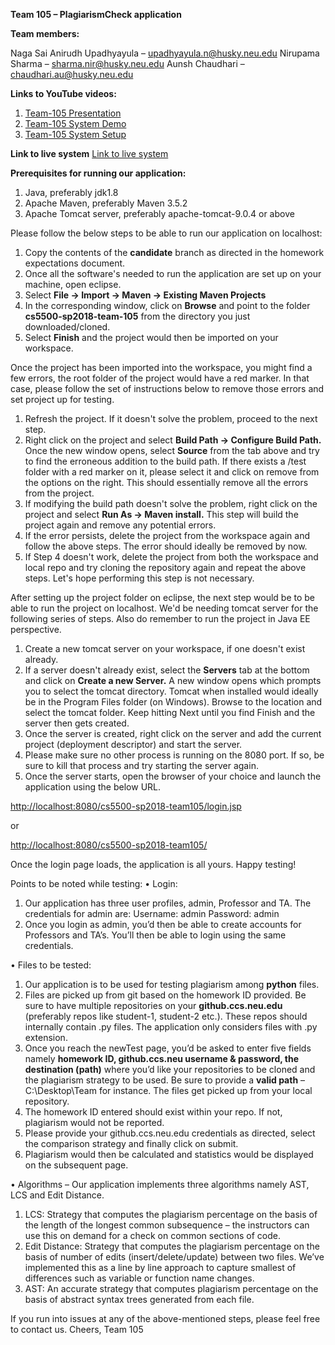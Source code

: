 **Team 105 – PlagiarismCheck application**

**Team members:**

Naga Sai Anirudh Upadhyayula – [upadhyayula.n@husky.neu.edu](mailto:upadhyayula.n@husky.neu.edu)
Nirupama Sharma – [sharma.nir@husky.neu.edu](mailto:sharma.nir@husky.neu.edu)
Aunsh Chaudhari – [chaudhari.au@husky.neu.edu](mailto:chaudhari.au@husky.neu.edu)

**Links to YouTube videos:**

1. [Team-105 Presentation](https://youtu.be/a5e-vaMX2oo)
2. [Team-105 System Demo](https://youtu.be/un2oRDon52I)
3. [Team-105 System Setup](https://youtu.be/J-WCqWUBqu4)

**Link to live system**
[Link to live system](http://checkplagiarism.us-east-2.elasticbeanstalk.com/)

**Prerequisites for running our application:**

1. Java, preferably jdk1.8
2. Apache Maven, preferably Maven 3.5.2
3. Apache Tomcat server, preferably apache-tomcat-9.0.4 or above

Please follow the below steps to be able to run our application on localhost:

1. Copy the contents of the **candidate** branch as directed in the homework expectations document.
2. Once all the software&#39;s needed to run the application are set up on your machine, open eclipse.
3. Select **File -&gt; Import -&gt; Maven -&gt; Existing Maven Projects**
4. In the corresponding window, click on **Browse** and point to the folder **cs5500-sp2018-team-105** from the directory you just downloaded/cloned.
5. Select **Finish** and the project would then be imported on your workspace.

Once the project has been imported into the workspace, you might find a few errors, the root folder of the project would have a red marker. In that case, please follow the set of instructions below to remove those errors and set project up for testing.

1. Refresh the project. If it doesn&#39;t solve the problem, proceed to the next step.
2. Right click on the project and select **Build Path -&gt; Configure Build Path.** Once the new window opens, select **Source** from the tab above and try to find the erroneous addition to the build path. If there exists a /test folder with a red marker on it, please select it and click on remove from the options on the right. This should essentially remove all the errors from the project.
3. If modifying the build path doesn&#39;t solve the problem, right click on the project and select **Run As -&gt; Maven install.** This step will build the project again and remove any potential errors.
4. If the error persists, delete the project from the workspace again and follow the above steps. The error should ideally be removed by now.
5. If Step 4 doesn&#39;t work, delete the project from both the workspace and local repo and try cloning the repository again and repeat the above steps. Let&#39;s hope performing this step is not necessary.

After setting up the project folder on eclipse, the next step would be to be able to run the project on localhost. We&#39;d be needing tomcat server for the following series of steps. Also do remember to run the project in Java EE perspective.

1. Create a new tomcat server on your workspace, if one doesn&#39;t exist already.
2. If a server doesn&#39;t already exist, select the **Servers** tab at the bottom and click on **Create a new Server.** A new window opens which prompts you to select the tomcat directory. Tomcat when installed would ideally be in the Program Files folder (on Windows). Browse to the location and select the tomcat folder. Keep hitting Next until you find Finish and the server then gets created.
3. Once the server is created, right click on the server and add the current project (deployment descriptor) and start the server.
4. Please make sure no other process is running on the 8080 port. If so, be sure to kill that process and try starting the server again.
5. Once the server starts, open the browser of your choice and launch the application using the below URL.

[http://localhost:8080/cs5500-sp2018-team105/login.jsp](http://localhost:8080/cs5500-sp2018-team105/login.jsp)

or

[http://localhost:8080/cs5500-sp2018-team105/](http://localhost:8080/cs5500-sp2018-team105/)

Once the login page loads, the application is all yours. Happy testing!

Points to be noted while testing:
•	Login:
1.	Our application has three user profiles, admin, Professor and TA. 
The credentials for admin are:
Username: admin
Password: admin
2.	Once you login as admin, you’d then be able to create accounts for Professors and TA’s. You’ll then be able to login using the same credentials.

•	Files to be tested:
1.	Our application is to be used for testing plagiarism among **python** files. 
2.	Files are picked up from git based on the homework ID provided. Be sure to have multiple repositories on your **github.ccs.neu.edu** (preferably repos like student-1, student-2 etc.). These repos should internally contain .py files. The application only considers files with .py extension.
3.	Once you reach the newTest page, you’d be asked to enter five fields namely **homework ID, github.ccs.neu username & password, the destination (path)** where you’d like your repositories to be cloned and the plagiarism strategy to be used. Be sure to provide a **valid path** – C:\Desktop\Team for instance. The files get picked up from your local repository.
4.	The homework ID entered should exist within your repo. If not, plagiarism would not be reported. 
5.	Please provide your github.ccs.neu.edu credentials as directed, select the comparison strategy and finally click on submit.
6.	Plagiarism would then be calculated and statistics would be displayed on the subsequent page.

•	Algorithms – Our application implements three algorithms namely AST, LCS and Edit Distance. 
1.	LCS: Strategy that computes the plagiarism percentage on the basis of the length of the longest common subsequence – the instructors can use this on demand for a check on common sections of code.
2.	Edit Distance: Strategy that computes the plagiarism percentage on the basis of number of edits (insert/delete/update) between two files. We’ve implemented this as a line by line approach to capture smallest of differences such as variable or function name changes.
3.	AST: An accurate strategy that computes plagiarism percentage on the basis of abstract syntax trees generated from each file.


If you run into issues at any of the above-mentioned steps, please feel free to contact us. 
Cheers,
Team 105
